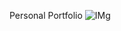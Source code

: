 Personal Portfolio
![IMg](https://github.com/user-attachments/assets/93758bd4-6bff-4cf9-89ad-d1c8285397b8)
